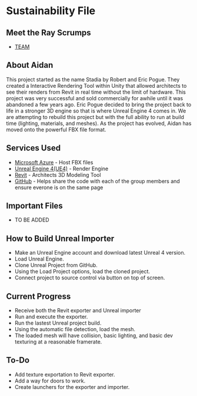# Sustainability File

## Meet the Ray Scrumps 
- [TEAM](/documentation/TEAM.md)

## About Aidan
This project started as the name Stadia by Robert and Eric Pogue. They created a Interactive Rendering Tool within Unity that allowed architects to see their renders from Revit in real time without the limit of hardware. This project was very successful and sold commercially for awhile until it was abandoned a few years ago. Eric Pogue decided to bring the project back to life in a stronger 3D engine so that is where Unreal Engine 4 comes in. We are attempting to rebuild this project but with the full ability to run at build time (lighting, materials, and meshes). As the project has evolved, Aidan has moved onto the powerful FBX file format.

## Services Used
- [Microsoft Azure](https://azure.microsoft.com/en-us/) - Host FBX files
- [Unreal Engine 4(UE4)](https://www.unrealengine.com/en-US/) - Render Engine
- [Revit](https://www.autodesk.com/products/revit/overview?term=1-YEAR&tab=subscription) - Architects 3D Modeling Tool
- [GitHub](https://github.com) - Helps share the code with each of the group members and ensure everone is on the same page

## Important Files
- TO BE ADDED

## How to Build Unreal Importer
- Make an Unreal Engine account and download latest Unreal 4 version.
- Load Unreal Engine.
- Clone Unreal Project from GitHub.
- Using the Load Project options, load the cloned project.
- Connect project to source control via button on top of screen.

## Current Progress
- Receive both the Revit exporter and Unreal importer
- Run and execute the exporter.
- Run the lastest Unreal project build.
- Using the automatic file detection, load the mesh.
- The loaded mesh will have collision, basic lighting, and basic dev texturing at a reasonable framerate.

## To-Do
- Add texture exportation to Revit exporter.
- Add a way for doors to work.
- Create launchers for the exporter and importer.
